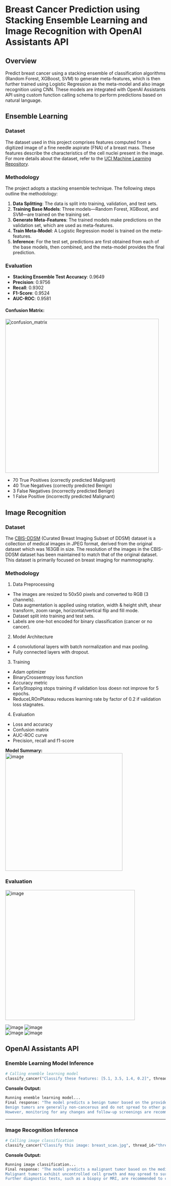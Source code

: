 # Breast Cancer Prediction using Stacking Ensemble Learning and Image Recognition with OpenAI Assistants API

## Overview
Predict breast cancer using a stacking ensemble of classification algorithms (Random Forest, XGBoost, SVM) to generate meta-features, which is then further trained using Logistic Regression as the meta-model and also image recognition using CNN. These models are integrated with OpenAI Assistants API using custom function calling schema to perform predictions based on natural language.  

## Ensemble Learning

### Dataset
The dataset used in this project comprises features computed from a digitized image of a fine needle aspirate (FNA) of a breast mass. These features describe the characteristics of the cell nuclei present in the image. For more details about the dataset, refer to the [UCI Machine Learning Repository](https://archive.ics.uci.edu/ml/datasets/Breast+Cancer+Wisconsin+%28Diagnostic%29).

### Methodology

The project adopts a stacking ensemble technique. The following steps outline the methodology:

1. **Data Splitting**: The data is split into training, validation, and test sets.
2. **Training Base Models**: Three models—Random Forest, XGBoost, and SVM—are trained on the training set.
3. **Generate Meta-Features**: The trained models make predictions on the validation set, which are used as meta-features.
4. **Train Meta-Model**: A Logistic Regression model is trained on the meta-features.
5. **Inference**: For the test set, predictions are first obtained from each of the base models, then combined, and the meta-model provides the final prediction.

### Evaluation

- **Stacking Ensemble Test Accuracy**: 0.9649
- **Precision**: 0.9756
- **Recall**: 0.9302
- **F1-Score**: 0.9524
- **AUC-ROC**: 0.9581

#### Confusion Matrix:

<img width="482" alt="confusion_matrix" src="https://github.com/cybersamurai2410/BreastCancer_Prediction/assets/66138996/1dd19c04-adbb-4358-abe0-3e125f053fa6">

- 70 True Positives (correctly predicted Malignant)
- 40 True Negatives (correctly predicted Benign)
- 3 False Negatives (incorrectly predicted Benign)
- 1 False Positive (incorrectly predicted Malignant)

## Image Recognition 

### Dataset
The [CBIS-DDSM](https://www.kaggle.com/datasets/awsaf49/cbis-ddsm-breast-cancer-image-dataset) (Curated Breast Imaging Subset of DDSM) dataset is a collection of medical images in JPEG format, derived from the original dataset which was 163GB in size. The resolution of the images in the CBIS-DDSM dataset has been maintained to match that of the original dataset. This dataset is primarily focused on breast imaging for mammography.

### Methodology
1. Data Preprocessing
  * The images are resized to 50x50 pixels and converted to RGB (3 channels).
  * Data augmentation is applied using rotation, width & height shift, shear transform, zoom range, horizontal/vertical flip and fill mode.
  * Dataset split into training and test sets.
  * Labels are one-hot encoded for binary classification (cancer or no cancer). 
2. Model Architecture
 * 4 convolutional layers with batch normalization and max pooling.
 * Fully connected layers with dropout.  
3. Training
 * Adam optimizer
 * BinaryCrossentropy loss function
 * Accuracy metric
 * EarlyStopping stops training if validation loss doesn not improve for 5 epochs.
 * ReduceLROnPlateau reduces learning rate by factor of 0.2 if validation loss stagnates.  
4. Evaluation
 * Loss and accuracy
 * Confusion matrix
 * AUC-ROC curve
 * Precision, recall and f1-score 

**Model Summary:**<br>
<img width="368" alt="image" src="https://github.com/user-attachments/assets/746f2be6-443f-47a8-ab35-22d71d70df88" />

### Evaluation
<img width="407" alt="image" src="https://github.com/user-attachments/assets/e7338bfe-b6f0-4fa0-ba27-48a45b6e39d6" />

![image](https://github.com/user-attachments/assets/d3364a01-0bad-48f8-a3c3-8ee10eb67551)
![image](https://github.com/user-attachments/assets/1917df0b-94c9-4647-81eb-70d1cba8d0dd)<br>
![image](https://github.com/user-attachments/assets/36107b25-9ce3-484b-8514-1b44da834bdd)
![image](https://github.com/user-attachments/assets/8987b527-2e2e-48c3-88f1-6927a50629ec)

## OpenAI Assistants API
### Enemble Learning Model Inference
```python
# Calling enemble learning model
classify_cancer("Classify these features: [5.1, 3.5, 1.4, 0.2]", thread_id="thread_abc123")
```
**Console Output:**
```bash
Running enemble learning model...
Final response: "The model predicts a benign tumor based on the provided numerical features. 
Benign tumors are generally non-cancerous and do not spread to other parts of the body. 
However, monitoring for any changes and follow-up screenings are recommended."
```

---

### Image Recognition Inference 
```python
# Calling image classification
classify_cancer("Classify this image: breast_scan.jpg", thread_id="thread_abc123")
```
**Console Output:**
```bash
Running image classification...
Final response: "The model predicts a malignant tumor based on the medical image. 
Malignant tumors exhibit uncontrolled cell growth and may spread to surrounding tissues. 
Further diagnostic tests, such as a biopsy or MRI, are recommended to confirm the diagnosis."
```
